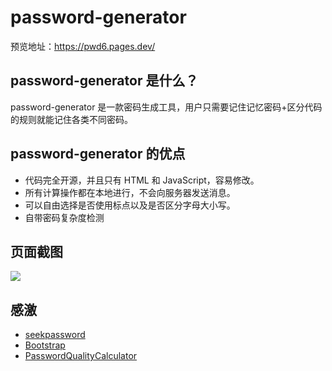 # password-generator

预览地址：https://pwd6.pages.dev/

## password-generator 是什么？

password-generator 是一款密码生成工具，用户只需要记住记忆密码+区分代码的规则就能记住各类不同密码。

## password-generator 的优点

- 代码完全开源，并且只有 HTML 和 JavaScript，容易修改。
- 所有计算操作都在本地进行，不会向服务器发送消息。
- 可以自由选择是否使用标点以及是否区分字母大小写。
- 自带密码复杂度检测

## 页面截图

![](https://github.com/xiaodongus/password-generator/blob/master/screenshot.png)

## 感激

- [seekpassword](https://github.com/Wsine/seekpassword)
- [Bootstrap](https://www.bootcss.com/)
- [PasswordQualityCalculator](https://www.npmjs.com/package/password-quality-calculator)
